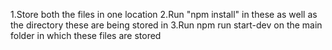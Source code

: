 1.Store both the files in one location
2.Run "npm install" in these as well as the directory these are being stored in
3.Run npm run start-dev on the main folder in which these files are stored
